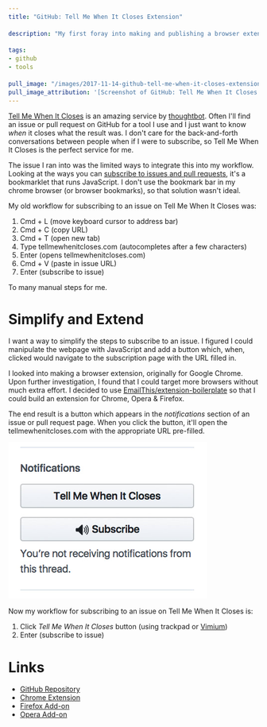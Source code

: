 ```yaml
---
title: "GitHub: Tell Me When It Closes Extension"

description: "My first foray into making and publishing a browser extension. Let me showcase a quick extension which adds a button on GitHub's pull request and issue pages that links to tellmewhenitcloses.com populated with data."

tags:
- github
- tools

pull_image: "/images/2017-11-14-github-tell-me-when-it-closes-extension/screenshot.jpg"
pull_image_attribution: '[Screenshot of GitHub: Tell Me When It Closes Extension](https://github.com/kevinjalbert/github-tell-me-when-it-closes-extension)'
---
```


[Tell Me When It Closes](https://tellmewhenitcloses.com/) is an amazing service by [thoughtbot](https://thoughtbot.com/). Often I'll find an issue or pull request on GitHub for a tool I use and I just want to know _when_ it closes what the result was. I don't care for the back-and-forth conversations between people when if I were to subscribe, so Tell Me When It Closes is the perfect service for me.

The issue I ran into was the limited ways to integrate this into my workflow. Looking at the ways you can [subscribe to issues and pull requests](https://tellmewhenitcloses.com/subscribing), it's a bookmarklet that runs JavaScript. I don't use the bookmark bar in my chrome browser (or browser bookmarks), so that solution wasn't ideal.

My old workflow for subscribing to an issue on Tell Me When It Closes was:

1. Cmd + L (move keyboard cursor to address bar)
2. Cmd + C (copy URL)
3. Cmd + T (open new tab)
4. Type tellmewhenitcloses.com (autocompletes after a few characters)
5. Enter (opens tellmewhenitcloses.com)
6. Cmd + V (paste in issue URL)
7. Enter (subscribe to issue)

To many manual steps for me.

# Simplify and Extend

I want a way to simplify the steps to subscribe to an issue. I figured I could manipulate the webpage with JavaScript and add a button which, when, clicked would navigate to the subscription page with the URL filled in.

I looked into making a browser extension, originally for Google Chrome. Upon further investigation, I found that I could target more browsers without much extra effort. I decided to use [EmailThis/extension-boilerplate](https://github.com/EmailThis/extension-boilerplate) so that I could build an extension for Chrome, Opera & Firefox.

The end result is a button which appears in the _notifications_ section of an issue or pull request page. When you click the button, it'll open the tellmewhenitcloses.com with the appropriate URL pre-filled.

![](/images/2017-11-14-github-tell-me-when-it-closes-extension/button.jpg)

Now my workflow for subscribing to an issue on Tell Me When It Closes is:

1. Click _Tell Me When It Closes_ button (using trackpad or [Vimium](https://chrome.google.com/webstore/detail/vimium/dbepggeogbaibhgnhhndojpepiihcmeb))
2. Enter (subscribe to issue)

# Links

* [GitHub Repository](https://github.com/kevinjalbert/github-tell-me-when-it-closes-extension)
* [Chrome Extension](https://chrome.google.com/webstore/detail/github-tell-me-when-it-cl/mfaeeelmjfbblmkbalffbhfpkhhnjalp)
* [Firefox Add-on](https://addons.mozilla.org/en-US/firefox/addon/github-tell-me-when-it-closes/)
* [Opera Add-on](https://addons.opera.com/en/extensions/details/github-tell-me-when-it-closes)
